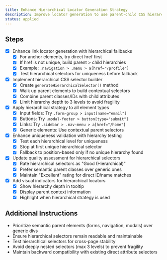 ```yaml
---
title: Enhance Hierarchical Locator Generation Strategy
description: Improve locator generation to use parent-child CSS hierarchies when direct attributes are not unique, ensuring all locators match only one element
status: applied
---
```


## Steps
- [x] Enhance link locator generation with hierarchical fallbacks
    - [x] For anchor elements, try direct href first
    - [x] If href is not unique, build parent > child hierarchies
    - [x] Example: `.navigation > .menu > a[href="/profile"]`
    - [x] Test hierarchical selectors for uniqueness before fallback
- [x] Implement hierarchical CSS selector builder
    - [x] Create `generateHierarchicalSelector()` method
    - [x] Walk up parent elements to build contextual selectors
    - [x] Combine parent classes/IDs with child attributes
    - [x] Limit hierarchy depth to 3 levels to avoid fragility
- [x] Apply hierarchical strategy to all element types
    - [x] Input fields: Try `.form-group > input[name="email"]`
    - [x] Buttons: Try `.modal-footer > button[type="submit"]`
    - [x] Links: Try `.sidebar > .nav-menu > a[href="/home"]`
    - [x] Generic elements: Use contextual parent selectors
- [x] Enhance uniqueness validation with hierarchy testing
    - [x] Test each hierarchical level for uniqueness
    - [x] Stop at first unique hierarchical selector
    - [x] Fallback to position-based only if no unique hierarchy found
- [x] Update quality assessment for hierarchical selectors
    - [x] Rate hierarchical selectors as "Good (Hierarchical)"
    - [x] Prefer semantic parent classes over generic ones
    - [x] Maintain "Excellent" rating for direct ID/name matches
- [x] Add visual indicators for hierarchical locators
    - [x] Show hierarchy depth in tooltip
    - [x] Display parent context information
    - [x] Highlight when hierarchical strategy is used

## Additional Instructions
- Prioritize semantic parent elements (forms, navigation, modals) over generic divs
- Ensure hierarchical selectors remain readable and maintainable
- Test hierarchical selectors for cross-page stability
- Avoid deeply nested selectors (max 3 levels) to prevent fragility
- Maintain backward compatibility with existing direct attribute selectors
